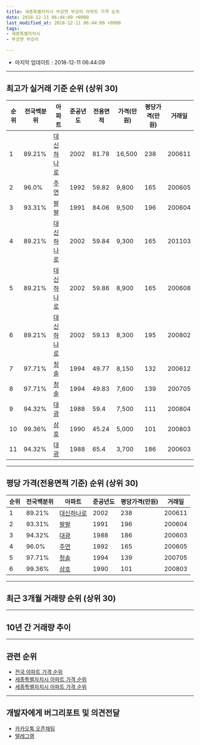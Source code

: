 ```yaml
---
title: 세종특별자치시 부강면 부강리 아파트 가격 순위
date: 2018-12-11 06:44:09 +0900
last_modified_at: 2018-12-11 06:44:09 +0900
tags:
- 세종특별자치시
- 부강면 부강리

---
```


* 마지막 업데이트 : 2018-12-11 06:44:09

---

## 최고가 실거래 기준 순위 (상위 30)


|순위|전국백분위|아파트|준공년도|전용면적|가격(만원)|평당가격(만원)|거래일|
|---|---|---|---|---|---|---|---|
|1|89.21%|[대신하나로](https://search.naver.com/search.naver?query=%EC%84%B8%EC%A2%85%ED%8A%B9%EB%B3%84%EC%9E%90%EC%B9%98%EC%8B%9C+%EB%B6%80%EA%B0%95%EB%A9%B4+%EB%B6%80%EA%B0%95%EB%A6%AC+%EB%8C%80%EC%8B%A0%ED%95%98%EB%82%98%EB%A1%9C)|2002|81.78|16,500|238|200611|
|2|96.0%|[주연](https://search.naver.com/search.naver?query=%EC%84%B8%EC%A2%85%ED%8A%B9%EB%B3%84%EC%9E%90%EC%B9%98%EC%8B%9C+%EB%B6%80%EA%B0%95%EB%A9%B4+%EB%B6%80%EA%B0%95%EB%A6%AC+%EC%A3%BC%EC%97%B0)|1992|59.82|9,800|165|200605|
|3|93.31%|[팔팔](https://search.naver.com/search.naver?query=%EC%84%B8%EC%A2%85%ED%8A%B9%EB%B3%84%EC%9E%90%EC%B9%98%EC%8B%9C+%EB%B6%80%EA%B0%95%EB%A9%B4+%EB%B6%80%EA%B0%95%EB%A6%AC+%ED%8C%94%ED%8C%94)|1991|84.06|9,500|196|200604|
|4|89.21%|[대신하나로](https://search.naver.com/search.naver?query=%EC%84%B8%EC%A2%85%ED%8A%B9%EB%B3%84%EC%9E%90%EC%B9%98%EC%8B%9C+%EB%B6%80%EA%B0%95%EB%A9%B4+%EB%B6%80%EA%B0%95%EB%A6%AC+%EB%8C%80%EC%8B%A0%ED%95%98%EB%82%98%EB%A1%9C)|2002|59.84|9,300|165|201103|
|5|89.21%|[대신하나로](https://search.naver.com/search.naver?query=%EC%84%B8%EC%A2%85%ED%8A%B9%EB%B3%84%EC%9E%90%EC%B9%98%EC%8B%9C+%EB%B6%80%EA%B0%95%EB%A9%B4+%EB%B6%80%EA%B0%95%EB%A6%AC+%EB%8C%80%EC%8B%A0%ED%95%98%EB%82%98%EB%A1%9C)|2002|59.86|8,900|165|200608|
|6|89.21%|[대신하나로](https://search.naver.com/search.naver?query=%EC%84%B8%EC%A2%85%ED%8A%B9%EB%B3%84%EC%9E%90%EC%B9%98%EC%8B%9C+%EB%B6%80%EA%B0%95%EB%A9%B4+%EB%B6%80%EA%B0%95%EB%A6%AC+%EB%8C%80%EC%8B%A0%ED%95%98%EB%82%98%EB%A1%9C)|2002|59.13|8,300|195|200802|
|7|97.71%|[청솔](https://search.naver.com/search.naver?query=%EC%84%B8%EC%A2%85%ED%8A%B9%EB%B3%84%EC%9E%90%EC%B9%98%EC%8B%9C+%EB%B6%80%EA%B0%95%EB%A9%B4+%EB%B6%80%EA%B0%95%EB%A6%AC+%EC%B2%AD%EC%86%94)|1994|49.77|8,150|132|200612|
|8|97.71%|[청솔](https://search.naver.com/search.naver?query=%EC%84%B8%EC%A2%85%ED%8A%B9%EB%B3%84%EC%9E%90%EC%B9%98%EC%8B%9C+%EB%B6%80%EA%B0%95%EB%A9%B4+%EB%B6%80%EA%B0%95%EB%A6%AC+%EC%B2%AD%EC%86%94)|1994|49.83|7,600|139|200705|
|9|94.32%|[대광](https://search.naver.com/search.naver?query=%EC%84%B8%EC%A2%85%ED%8A%B9%EB%B3%84%EC%9E%90%EC%B9%98%EC%8B%9C+%EB%B6%80%EA%B0%95%EB%A9%B4+%EB%B6%80%EA%B0%95%EB%A6%AC+%EB%8C%80%EA%B4%91)|1988|59.4|7,500|111|200804|
|10|99.36%|[삼호](https://search.naver.com/search.naver?query=%EC%84%B8%EC%A2%85%ED%8A%B9%EB%B3%84%EC%9E%90%EC%B9%98%EC%8B%9C+%EB%B6%80%EA%B0%95%EB%A9%B4+%EB%B6%80%EA%B0%95%EB%A6%AC+%EC%82%BC%ED%98%B8)|1990|45.24|5,000|101|200803|
|11|94.32%|[대광](https://search.naver.com/search.naver?query=%EC%84%B8%EC%A2%85%ED%8A%B9%EB%B3%84%EC%9E%90%EC%B9%98%EC%8B%9C+%EB%B6%80%EA%B0%95%EB%A9%B4+%EB%B6%80%EA%B0%95%EB%A6%AC+%EB%8C%80%EA%B4%91)|1988|65.4|3,700|186|200603|


---

## 평당 가격(전용면적 기준) 순위 (상위 30)


|순위|전국백분위|아파트|준공년도|평당가격(만원)|거래일|
|---|---|---|---|---|---|
|1|89.21%|[대신하나로](https://search.naver.com/search.naver?query=%EC%84%B8%EC%A2%85%ED%8A%B9%EB%B3%84%EC%9E%90%EC%B9%98%EC%8B%9C+%EB%B6%80%EA%B0%95%EB%A9%B4+%EB%B6%80%EA%B0%95%EB%A6%AC+%EB%8C%80%EC%8B%A0%ED%95%98%EB%82%98%EB%A1%9C)|2002|238|200611|
|2|93.31%|[팔팔](https://search.naver.com/search.naver?query=%EC%84%B8%EC%A2%85%ED%8A%B9%EB%B3%84%EC%9E%90%EC%B9%98%EC%8B%9C+%EB%B6%80%EA%B0%95%EB%A9%B4+%EB%B6%80%EA%B0%95%EB%A6%AC+%ED%8C%94%ED%8C%94)|1991|196|200604|
|3|94.32%|[대광](https://search.naver.com/search.naver?query=%EC%84%B8%EC%A2%85%ED%8A%B9%EB%B3%84%EC%9E%90%EC%B9%98%EC%8B%9C+%EB%B6%80%EA%B0%95%EB%A9%B4+%EB%B6%80%EA%B0%95%EB%A6%AC+%EB%8C%80%EA%B4%91)|1988|186|200603|
|4|96.0%|[주연](https://search.naver.com/search.naver?query=%EC%84%B8%EC%A2%85%ED%8A%B9%EB%B3%84%EC%9E%90%EC%B9%98%EC%8B%9C+%EB%B6%80%EA%B0%95%EB%A9%B4+%EB%B6%80%EA%B0%95%EB%A6%AC+%EC%A3%BC%EC%97%B0)|1992|165|200605|
|5|97.71%|[청솔](https://search.naver.com/search.naver?query=%EC%84%B8%EC%A2%85%ED%8A%B9%EB%B3%84%EC%9E%90%EC%B9%98%EC%8B%9C+%EB%B6%80%EA%B0%95%EB%A9%B4+%EB%B6%80%EA%B0%95%EB%A6%AC+%EC%B2%AD%EC%86%94)|1994|139|200705|
|6|99.36%|[삼호](https://search.naver.com/search.naver?query=%EC%84%B8%EC%A2%85%ED%8A%B9%EB%B3%84%EC%9E%90%EC%B9%98%EC%8B%9C+%EB%B6%80%EA%B0%95%EB%A9%B4+%EB%B6%80%EA%B0%95%EB%A6%AC+%EC%82%BC%ED%98%B8)|1990|101|200803|


---

## 최근 3개월 거래량 순위 (상위 30)


<div style="width:100%;">
    <canvas id="deal_count_ranking" height="250"></canvas>
</div>


<script>
new Chart(document.getElementById("deal_count_ranking"), {
    type: 'horizontalBar',
    data: {
        labels: ['대신하나로', '대광', '주연'],
        datasets: [{
            label: '실거래 수',
            data: [2, 1, 1],
            borderColor: "rgba(255, 0, 128, 1)",
            backgroundColor: "rgba(255, 0, 128, 0.5)",
            fill: false,
        }]
    },
    options: {
        responsive: true,
        title: {
            display: true,
            text: '최근 3개월 거래량 순위'
        },
        tooltips: {
            mode: 'index',
            intersect: false,
            callbacks: {
                title: function(tooltipItems, data) {
                    return "실거래 수:";
                },
                label: function(tooltipItem, data) {
                    return data.labels[tooltipItem.index] + ": " + tooltipItem.xLabel;
                }
            }
        },
        hover: {
            mode: 'nearest',
            intersect: true
        },
        scales: {
            xAxes: [{
                display: true,
                scaleLabel: {
                    display: true,
                    labelString: '실거래 수'
                },
                ticks: {
                    suggestedMin: 0,
                }
            }],
            yAxes: [{
                display: true,
                ticks: {
                    autoSkip: false,
                    callback: function(value, index, values) {
                        if (value.length > 15)
                            return value.substr(0, 13) + "...";
                        else
                            return value;
                    }
                },
                scaleLabel: {
                    display: false,
                }
            }]
        }
    }
});

</script>


---

## 10년 간 거래량 추이


<div style="width:100%;">
    <canvas id="deal_progress" height="250"></canvas>
</div>

<script>
new Chart(document.getElementById("deal_progress"), {
    type: 'line',
    data: {
        labels: ['200812','200901','200902','200903','200904','200905','200906','200907','200908','200909','200910','200911','200912','201001','201002','201003','201004','201005','201006','201007','201008','201009','201010','201011','201012','201101','201102','201103','201104','201105','201106','201107','201108','201109','201110','201111','201112','201201','201202','201203','201204','201205','201206','201207','201208','201209','201210','201211','201212','201301','201302','201303','201304','201305','201306','201307','201308','201309','201310','201311','201312','201401','201402','201403','201404','201405','201406','201407','201408','201409','201410','201411','201412','201501','201502','201503','201504','201505','201506','201507','201508','201509','201510','201511','201512','201601','201602','201603','201604','201605','201606','201607','201608','201609','201610','201611','201612','201701','201702','201703','201704','201705','201706','201707','201708','201709','201710','201711','201712','201801','201802','201803','201804','201805','201806','201807','201808','201809','201810','201811','201812'],
        datasets: [{
            label: '실거래 수',
            pointRadius: 1,
            data: [1, 0, 1, 3, 4, 7, 3, 1, 6, 1, 1, 0, 0, 5, 2, 3, 4, 1, 3, 4, 0, 6, 3, 3, 2, 3, 1, 6, 5, 6, 2, 3, 0, 7, 4, 4, 2, 2, 3, 5, 2, 0, 4, 3, 1, 1, 2, 2, 2, 1, 1, 4, 4, 2, 6, 2, 2, 3, 1, 3, 1, 3, 3, 2, 2, 0, 4, 1, 3, 4, 5, 3, 1, 2, 1, 4, 3, 2, 1, 0, 2, 2, 1, 2, 4, 0, 1, 4, 2, 3, 2, 2, 3, 1, 1, 4, 2, 4, 2, 5, 2, 1, 0, 0, 0, 2, 3, 5, 3, 2, 1, 3, 2, 7, 0, 0, 1, 1, 2, 1, 1],
            borderColor: "rgba(255, 201, 14, 1)",
            backgroundColor: "rgba(255, 201, 14, 0.5)",
            fill: true,
        }]
    },
    options: {
        responsive: true,
        title: {
            display: true,
            text: '10년간 거래량 추이'
        },
        tooltips: {
            mode: 'index',
            intersect: false,
        },
        hover: {
            mode: 'nearest',
            intersect: true
        },
        scales: {
            xAxes: [{
                display: true,
                scaleLabel: {
                    display: true,
                    labelString: '년/월'
                }
            }],
            yAxes: [{
                display: true,
                ticks: {
                    suggestedMin: 0,
                },
                scaleLabel: {
                    display: true,
                    labelString: '실거래 수'
                }
            }]
        }
    }
});

</script>


---

## 관련 순위

- [전국 아파트 가격 순위](https://inasie.github.io/apt-ranking/전국)
- [세종특별자치시 아파트 가격 순위](https://inasie.github.io/apt-ranking/세종특별자치시)
- [세종특별자치시 아파트 가격 순위](https://inasie.github.io/apt-ranking/세종특별자치시)


---

## 개발자에게 버그리포트 및 의견전달

- [카카오톡 오픈채팅](https://open.kakao.com/o/gLJUAP4)
- [텔레그램](https://t.me/inasie)

